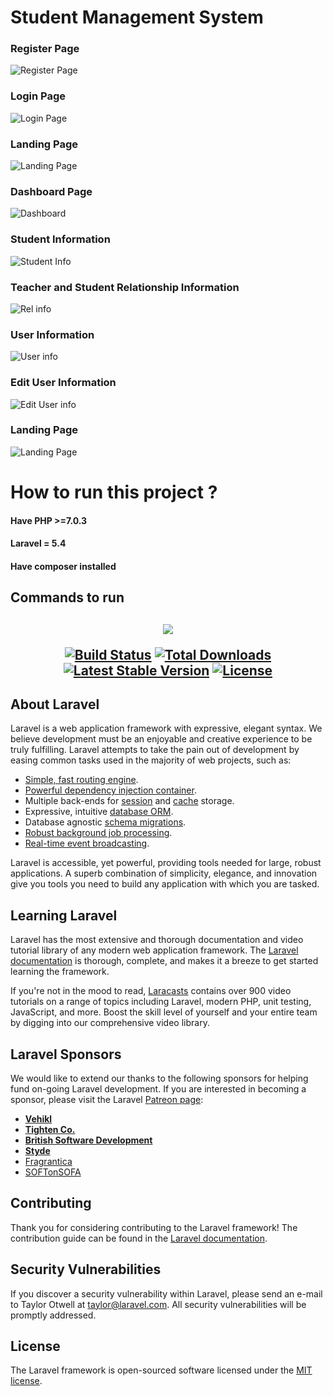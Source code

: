 <h1>Student Management System </h1>

<h3>Register Page </h3>
<img src="https://user-images.githubusercontent.com/43552277/161718674-1ba5d2f1-9693-4ffb-9c22-02cb7ce47484.png"  alt="Register Page">

<h3>Login Page </h3>
<img src="https://user-images.githubusercontent.com/43552277/161718189-2a9fc9d3-eb74-488d-b298-7d3ad2e04e61.png"  alt="Login Page">

<h3>Landing Page </h3>
<img src="https://user-images.githubusercontent.com/43552277/161717981-1aded7b8-c9a3-4fbe-871b-be13bfb08be9.png"  alt="Landing Page">

<h3>Dashboard Page</h3>
<img src="https://user-images.githubusercontent.com/43552277/161715366-945e9c1d-b440-487c-b3ac-4de1ccaac024.png" alt="Dashboard">

<h3>Student Information </h3>
<img src="https://user-images.githubusercontent.com/43552277/161716575-bba6e89d-6153-4ebb-b31b-f4c2fd0009f2.png" alt="Student Info">

<h3>Teacher and Student Relationship Information </h3>
<img src="https://user-images.githubusercontent.com/43552277/161716991-14b67642-5313-43dc-a373-aaa45845b302.png"  alt="Rel info">


<h3>User Information </h3>
<img src="https://user-images.githubusercontent.com/43552277/161717331-3b2c0d9a-f42a-4dcf-aa44-7840706d05eb.png"  alt="User info">

<h3>Edit User Information </h3>
<img src="https://user-images.githubusercontent.com/43552277/161717599-2c665121-de90-4512-9e1b-002802202836.png"  alt="Edit User info">

<h3>Landing Page </h3>
<img src="https://user-images.githubusercontent.com/43552277/161717981-1aded7b8-c9a3-4fbe-871b-be13bfb08be9.png"  alt="Landing Page">


<h1>How to run this project ? </h1>
<h4> Have PHP >=7.0.3 </h4>
<h4> Laravel = 5.4 </h4>
<h4> Have composer installed </h4>
<h2>Commands to run <h2>
 




<p align="center"><img src="https://laravel.com/assets/img/components/logo-laravel.svg"></p>

<p align="center">
<a href="https://travis-ci.org/laravel/framework"><img src="https://travis-ci.org/laravel/framework.svg" alt="Build Status"></a>
<a href="https://packagist.org/packages/laravel/framework"><img src="https://poser.pugx.org/laravel/framework/d/total.svg" alt="Total Downloads"></a>
<a href="https://packagist.org/packages/laravel/framework"><img src="https://poser.pugx.org/laravel/framework/v/stable.svg" alt="Latest Stable Version"></a>
<a href="https://packagist.org/packages/laravel/framework"><img src="https://poser.pugx.org/laravel/framework/license.svg" alt="License"></a>
</p>

## About Laravel

Laravel is a web application framework with expressive, elegant syntax. We believe development must be an enjoyable and creative experience to be truly fulfilling. Laravel attempts to take the pain out of development by easing common tasks used in the majority of web projects, such as:

- [Simple, fast routing engine](https://laravel.com/docs/routing).
- [Powerful dependency injection container](https://laravel.com/docs/container).
- Multiple back-ends for [session](https://laravel.com/docs/session) and [cache](https://laravel.com/docs/cache) storage.
- Expressive, intuitive [database ORM](https://laravel.com/docs/eloquent).
- Database agnostic [schema migrations](https://laravel.com/docs/migrations).
- [Robust background job processing](https://laravel.com/docs/queues).
- [Real-time event broadcasting](https://laravel.com/docs/broadcasting).

Laravel is accessible, yet powerful, providing tools needed for large, robust applications. A superb combination of simplicity, elegance, and innovation give you tools you need to build any application with which you are tasked.

## Learning Laravel

Laravel has the most extensive and thorough documentation and video tutorial library of any modern web application framework. The [Laravel documentation](https://laravel.com/docs) is thorough, complete, and makes it a breeze to get started learning the framework.

If you're not in the mood to read, [Laracasts](https://laracasts.com) contains over 900 video tutorials on a range of topics including Laravel, modern PHP, unit testing, JavaScript, and more. Boost the skill level of yourself and your entire team by digging into our comprehensive video library.

## Laravel Sponsors

We would like to extend our thanks to the following sponsors for helping fund on-going Laravel development. If you are interested in becoming a sponsor, please visit the Laravel [Patreon page](http://patreon.com/taylorotwell):

- **[Vehikl](http://vehikl.com)**
- **[Tighten Co.](https://tighten.co)**
- **[British Software Development](https://www.britishsoftware.co)**
- **[Styde](https://styde.net)**
- [Fragrantica](https://www.fragrantica.com)
- [SOFTonSOFA](https://softonsofa.com/)

## Contributing

Thank you for considering contributing to the Laravel framework! The contribution guide can be found in the [Laravel documentation](http://laravel.com/docs/contributions).

## Security Vulnerabilities

If you discover a security vulnerability within Laravel, please send an e-mail to Taylor Otwell at taylor@laravel.com. All security vulnerabilities will be promptly addressed.

## License

The Laravel framework is open-sourced software licensed under the [MIT license](http://opensource.org/licenses/MIT).
